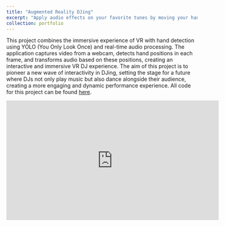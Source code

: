 ```yaml
---
title: "Augmented Reality DJing"
excerpt: "Apply audio effects on your favorite tunes by moving your hands in space, without DJ decks <br/><img src='/images/AR-DJ_image.png'>"
collection: portfolio
---
```


This project combines the immersive experience of VR with hand detection using YOLO (You Only Look Once) and real-time audio processing. The application captures video from a webcam, detects hand positions in each frame, and transforms audio based on these positions, creating an interactive and immersive VR DJ experience. The aim of this project is to pioneer a new wave of interactivity in DJing, setting the stage for a future where DJs not only play music but also dance alongside their audience, creating a more engaging and dynamic performance experience. All code for this project can be found [here](https://github.com/elieattias1/AR-DJ).

<iframe width="560" height="315" src="https://www.youtube.com/embed/MuBpnoAviVI" frameborder="0" allowfullscreen></iframe>

